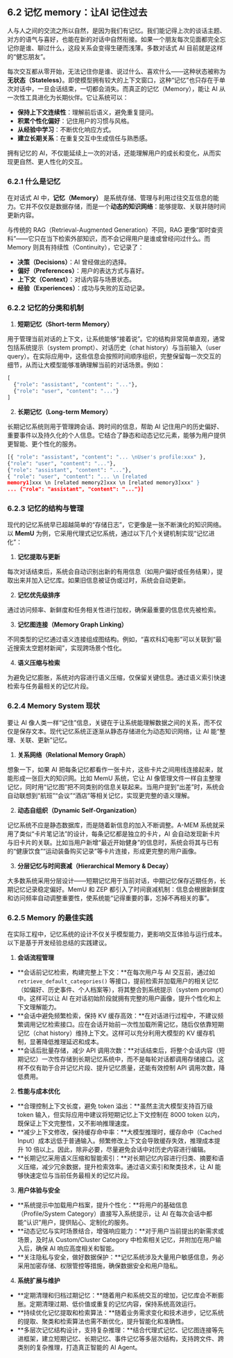 ## 6.2 记忆 memory：让AI 记住过去
人与人之间的交流之所以自然，是因为我们有记忆。我们能记得上次的谈话主题、对方的语气与喜好，也能在新的对话中自然衔接。如果一个朋友每次见面都完全忘记你是谁、聊过什么，这段关系会变得生硬而浅薄。多数对话式 AI 目前就是这样的“健忘朋友”。

每次交互都从零开始，无法记住你是谁、说过什么、喜欢什么——这种状态被称为**无状态（Stateless）**。即使模型拥有较大的上下文窗口，这种“记忆”也只存在于单次对话中，一旦会话结束，一切都会消失。而真正的记忆（Memory），能让 AI 从一次性工具进化为长期伙伴。它让系统可以：

- **保持上下文连续性**：理解前后语义，避免重复提问。
- **积累个性化偏好**：记住用户的习惯与风格。
- **从经验中学习**：不断优化响应方式。
- **建立长期关系**：在重复交互中生成信任与熟悉感。

拥有记忆的 AI，不仅能延续上一次的对话，还能理解用户的成长和变化，从而实现更自然、更人性化的交互。

### 6.2.1 什么是记忆

在对话式 AI 中，**记忆（Memory）** 是系统存储、管理与利用过往交互信息的能力。它并不仅仅是数据存储，而是一个**动态的知识网络**：能够提取、关联并随时间更新内容。

与传统的 RAG（Retrieval-Augmented Generation）不同，RAG 更像“即时查资料”——它只在当下检索外部知识，而不会记得用户是谁或曾经问过什么。而 Memory 则具有持续性（Continuity），它记录了：

- **决策（Decisions）**：AI 曾经做出的选择。
- **偏好（Preferences）**：用户的表达方式与喜好。
- **上下文（Context）**：对话内容与场景状态。
- **经验（Experiences）**：成功与失败的互动记录。

### 6.2.2 记忆的分类和机制

1. **短期记忆（Short-term Memory）**

用于管理当前对话的上下文，让系统能够“接着说”。它的结构非常简单直观，通常包括系统提示（system prompt）、对话历史（chat history）与当前输入（user query）。在实际应用中，这些信息会按照时间顺序组织，完整保留每一次交互的细节，从而让大模型能够准确理解当前的对话场景。例如：

```Python
[
  {"role": "assistant", "content": "..."},
  {"role": "user", "content": "..."}
]
```

2. **长期记忆（Long-term Memory）**

长期记忆系统则用于管理跨会话、跨时间的信息，帮助 AI 记住用户的历史偏好、重要事件以及持久化的个人信息。它结合了静态和动态记忆元素，能够为用户提供更智能、更个性化的服务。

```Python
[{ "role": "assistant", "content": "... \nUser's profile:xxx" }, 
{"role": "user", "content": "..."}, 
{"role": "assistant", "content": "..."}, 
{ "role": "user", "content": "... \n [related
memory1]xxx \n [related memory2]xxx \n [related memory3]xxx" } 
... {"role": "assistant", "content": "..."}]
```

### 6.2.3 记忆的结构与管理

现代的记忆系统早已超越简单的“存储日志”，它更像是一张不断演化的知识网络。以 **MemU** 为例，它采用代理式记忆系统，通过以下几个关键机制实现“记忆进化”：

1. **记忆提取与更新**

每次对话结束后，系统会自动识别出新的有用信息（如用户偏好或任务结果），提取出来并加入记忆库。如果旧信息被证伪或过时，系统会自动更新。

2. **记忆优先级排序**

通过访问频率、新鲜度和任务相关性进行加权，确保最重要的信息优先被检索。

3. **记忆图连接（Memory Graph Linking）**

不同类型的记忆通过语义连接组成图结构。例如，“喜欢科幻电影”可以关联到“最近搜索太空题材新闻”，实现跨场景个性化。

4. **语义压缩与检索**

为避免记忆膨胀，系统对内容进行语义压缩，仅保留关键信息。通过语义索引快速检索与任务最相关的记忆片段。

### 6.2.4 Memory System 现状

要让 AI 像人类一样“记住”信息，关键在于让系统能理解数据之间的关系，而不仅仅是保存文本。现代记忆系统正逐渐从静态存储进化为动态知识网络，让 AI 能“整理、关联、更新”记忆。

1. **关系网络（Relational Memory Graph）**

想象一下，如果 AI 把每条记忆都看作一张卡片，这些卡片之间用线连接起来，就能形成一张巨大的知识网。比如 MemU 系统，它让 AI 像管理文件一样自主整理记忆，同时用“记忆图”把不同类别的信息关联起来。当用户提到“出差”时，系统会自动联想到“航班”“会议”“酒店”等相关记忆，实现更完整的语义理解。

2. **动态自组织（Dynamic Self-Organization）**

记忆系统不应是静态数据库，而是随着新信息的加入不断调整。A-MEM 系统就采用了类似“卡片笔记法”的设计，每条记忆都是独立的卡片，AI 会自动发现新卡片与旧卡片的关联。比如当用户新增“最近开始健身”的信息时，系统会将其与已有的“健康饮食”“运动装备购买记录”等卡片连接，形成更完整的用户画像。

3. **分层记忆与时间衰减（Hierarchical Memory & Decay）**

大多数系统采用分层设计——短期记忆用于当前对话，中期记忆保存近期任务，长期记忆记录稳定偏好。MemU 和 ZEP 都引入了时间衰减机制：信息会根据新鲜度和访问频率自动调整重要性，使系统能“记得重要的事，忘掉不再相关的事”。

### 6.2.5 Memory 的最佳实践

在实际工程中，记忆系统的设计不仅关乎模型能力，更影响交互体验与运行成本。以下是基于开发经验总结的实践建议。

1. **会话流程管理**

- **会话前记忆检索，构建完整上下文：**在每次用户与 AI 交互前，通过如 `retrieve_default_categories()` 等接口，提前检索并加载用户的相关记忆（如偏好、历史事件、个人档案等），将其整合到系统提示（system prompt）中。这样可以让 AI 在对话初始阶段就拥有完整的用户画像，提升个性化和上下文理解能力。
- **会话中避免频繁检索，保持 KV 缓存高效：**在对话进行过程中，不建议频繁调用记忆检索接口。应在会话开始前一次性加载所需记忆，随后仅依靠短期记忆（chat history）维持上下文。这样可以充分利用大模型的 KV 缓存机制，显著降低推理延迟和成本。
- **会话后批量存储，减少 API 调用次数：**对话结束后，将整个会话内容（短期记忆）一次性存储到长期记忆系统中，而不是每轮对话都调用存储接口。这样不仅有助于合并记忆片段、提升记忆质量，还能有效控制 API 调用次数，降低费用。

2. **性能与成本优化**

- **合理控制上下文长度，避免 token 溢出：**虽然主流大模型支持百万级 token 输入，但实际应用中建议将短期记忆上下文控制在 8000 token 以内，既保证上下文完整性，又不影响推理速度。
- **减少上下文修改，保持缓存命中率：**大模型推理时，缓存命中（Cached Input）成本远低于普通输入。频繁修改上下文会导致缓存失效，推理成本提升 10 倍以上。因此，除非必要，尽量避免会话中对历史内容进行编辑。
- **长期记忆采用语义压缩和智能索引：**对长期记忆内容进行归类、摘要和语义压缩，减少冗余数据，提升检索效率。通过语义索引和聚类技术，让 AI 能够快速定位与当前任务最相关的记忆片段。

3. **用户体验与安全**

- **系统提示中加载用户档案，提升个性化：**将用户的基础信息（Profile/System Category）直接写入系统提示，让 AI 在每次会话中都能“认识”用户，提供贴心、定制化的服务。
- **动态记忆与实时场景结合，增强响应能力：**对于用户当前提出的新需求或场景，及时从 Custom/Cluster Category 中检索相关记忆，并附加在用户输入后，确保 AI 响应高度相关和智能。
- **关注隐私与安全，做好数据保护：**记忆系统涉及大量用户敏感信息，务必采用加密存储、权限管控等措施，确保数据安全和用户隐私。

4. **系统扩展与维护**

- **定期清理和归档过期记忆：**随着用户和系统交互的增加，记忆库会不断膨胀。定期清理过期、低价值或重复的记忆内容，保持系统高效运行。
- **持续优化记忆提取和检索算法：**随着业务需求变化和技术进步，记忆系统的提取、聚类和检索算法也需不断优化，提升智能化和准确性。
- **多层次记忆结构设计，支持复杂推理：**结合代理式记忆、记忆图连接等先进框架，建立短期记忆、长期记忆、事件记忆等多层次结构，支持跨文件、跨类别的复杂推理，打造真正智能的 AI Agent。